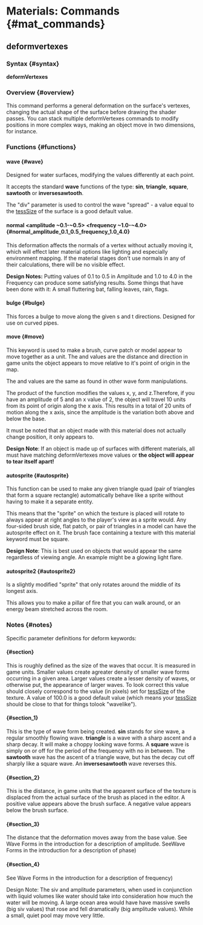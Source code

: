 # Materials: Commands {#mat_commands}
## deformvertexes
### Syntax {#syntax}

**deformVertexes <func>**

### Overview {#overview}

This command performs a general deformation on the surface's vertexes,
changing the actual shape of the surface before drawing the shader
passes. You can stack multiple deformVertexes commands to modify
positions in more complex ways, making an object move in two dimensions,
for instance.

### Functions {#functions}

#### wave <siv> <func> <base> <amplitude> <phase> <freq> {#wave}

Designed for water surfaces, modifying the values differently at each
point.

It accepts the standard **wave** functions of the type: **sin**,
**triangle**, **square**, **sawtooth** or **inversesawtooth**.

The "div" parameter is used to control the wave "spread" - a value equal
to the [tessSize](vmap_tessSize) of the
surface is a good default value.

#### normal <siv> <func> <base> &lt;amplitude ~0.1-~0.5&gt; &lt;frequency ~1.0-~4.0&gt; {#normal_amplitude_0.1_0.5_frequency_1.0_4.0}

This deformation affects the normals of a vertex without actually moving
it, which will effect later material options like lighting and
especially environment mapping. If the material stages don't use normals
in any of their calculations, there will be no visible effect.

**Design Notes:** Putting values of 0.1 to 0.5 in Amplitude and 1.0 to
4.0 in the Frequency can produce some satisfying results. Some things
that have been done with it: A small fluttering bat, falling leaves,
rain, flags.

#### bulge <bulgeWidth> <bulgeHeight> <bulgeSpeed> {#bulge}

This forces a bulge to move along the given s and t directions. Designed
for use on curved pipes.

#### move<x> <y> <z> <func> <base> <amplitude> <phase> <freq> {#move}

This keyword is used to make a brush, curve patch or model appear to
move together as a unit. The **<x>** **<y>** and **<z>** values are the
distance and direction in game units the object appears to move relative
to it's point of origin in the map.

The **<func> <base> <amplitude> <phase>** and **<freq>** values are the
same as found in other wave form manipulations.

The product of the function modifies the values x, y, and z.Therefore,
if you have an amplitude of 5 and an x value of 2, the object will
travel 10 units from its point of origin along the x axis. This results
in a total of 20 units of motion along the x axis, since the amplitude
is the variation both above and below the base.

It must be noted that an object made with this material does not
actually change position, it only appears to.

**Design Note**: If an object is made up of surfaces with different
materials, all must have matching deformVertexes move values or **the
object will appear to tear itself apart!**

#### autosprite {#autosprite}

This function can be used to make any given triangle quad (pair of
triangles that form a square rectangle) automatically behave like a
sprite without having to make it a separate entity.

This means that the "sprite" on which the texture is placed will rotate
to always appear at right angles to the player's view as a sprite would.
Any four-sided brush side, flat patch, or pair of triangles in a model
can have the autosprite effect on it. The brush face containing a
texture with this material keyword must be square.

**Design Note**: This is best used on objects that would appear the same
regardless of viewing angle. An example might be a glowing light flare.

#### autosprite2 {#autosprite2}

Is a slightly modified "sprite" that only rotates around the middle of
its longest axis.

This allows you to make a pillar of fire that you can walk around, or an
energy beam stretched across the room.

### Notes {#notes}

Specific parameter definitions for deform keywords:

#### <siv> {#section}

This is roughly defined as the size of the waves that occur. It is
measured in game units. Smaller values create agreater density of
smaller wave forms occurring in a given area. Larger values create a
lesser density of waves, or otherwise put, the appearance of larger
waves. To look correct this value should closely correspond to the value
(in pixels) set for
[tessSize](vmap_tessSize) of the texture.
A value of 100.0 is a good default value (which means your
[tessSize](vmap_tessSize) should be close
to that for things tolook "wavelike").

#### <func> {#section_1}

This is the type of wave form being created. **sin** stands for sine
wave, a regular smoothly flowing wave. **triangle** is a wave with a
sharp ascent and a sharp decay. It will make a choppy looking wave
forms. A **square** wave is simply on or off for the period of the
frequency with no in between. The **sawtooth** wave has the ascent of a
triangle wave, but has the decay cut off sharply like a square wave. An
**inversesawtooth** wave reverses this.

#### <base> {#section_2}

This is the distance, in game units that the apparent surface of the
texture is displaced from the actual surface of the brush as placed in
the editor. A positive value appears above the brush surface. A negative
value appears below the brush surface.

#### <amplitude> {#section_3}

The distance that the deformation moves away from the base value. See
Wave Forms in the introduction for a description of amplitude. <phase>
SeeWave Forms in the introduction for a description of phase)

#### <frequency> {#section_4}

See Wave Forms in the introduction for a description of frequency)

Design Note: The siv and amplitude parameters, when used in conjunction
with liquid volumes like water should take into consideration how much
the water will be moving. A large ocean area would have have massive
swells (big siv values) that rose and fell dramatically (big amplitude
values). While a small, quiet pool may move very little.